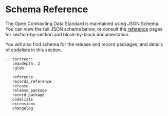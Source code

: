 # Schema Reference

The Open Contracting Data Standard is maintained using JSON Schema. You can view the full JSON schema below, or consult the [reference](reference) pages for  section-by-section and block-by-block documentation.

You will also find schema for the release and record packages, and details of codelists in this section.

```eval_rst
.. toctree::
   :maxdepth: 2
   :glob:

   reference
   records_reference
   release
   release_package
   record_package
   codelists
   extensions
   changelog

```
